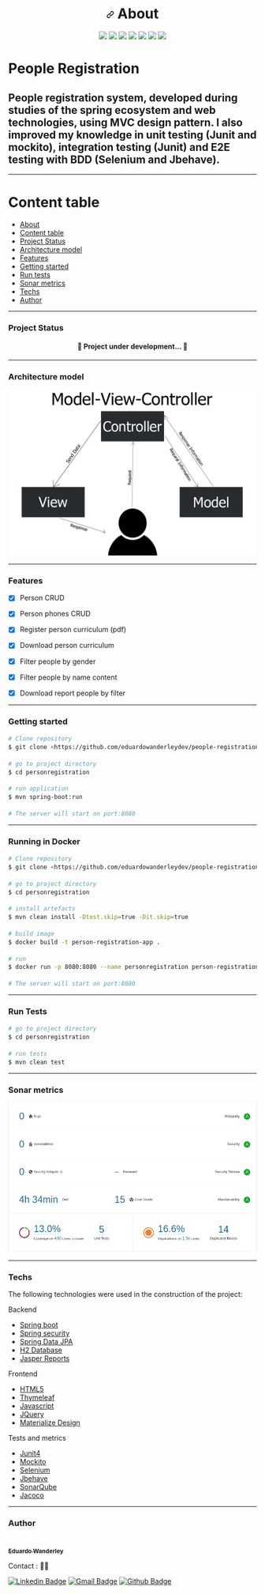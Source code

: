 <h1 align="center"><a id="user-content---sobre-o-projeto-" class="anchor" aria-hidden="true" href="#--sobre-o-projeto-"><svg class="octicon octicon-link" viewBox="0 0 16 16" version="1.1" width="16" height="16" aria-hidden="true"><path fill-rule="evenodd" d="M7.775 3.275a.75.75 0 001.06 1.06l1.25-1.25a2 2 0 112.83 2.83l-2.5 2.5a2 2 0 01-2.83 0 .75.75 0 00-1.06 1.06 3.5 3.5 0 004.95 0l2.5-2.5a3.5 3.5 0 00-4.95-4.95l-1.25 1.25zm-4.69 9.64a2 2 0 010-2.83l2.5-2.5a2 2 0 012.83 0 .75.75 0 001.06-1.06 3.5 3.5 0 00-4.95 0l-2.5 2.5a3.5 3.5 0 004.95 4.95l1.25-1.25a.75.75 0 00-1.06-1.06l-1.25 1.25a2 2 0 01-2.83 0z"></path></svg></a> <g-emoji class="g-emoji" alias="computer" fallback-src="https://github.githubassets.com/images/icons/emoji/unicode/1f4bb.png"></g-emoji> About </h1>

<div align="center">
<img src= "https://img.shields.io/badge/Java-ED8B00?style=for-the-badge&logo=java&logoColor=white"/>
<img src= "https://img.shields.io/badge/apache_maven-C71A36?style=for-the-badge&logo=apachemaven&logoColor=white"/>
<img src= "https://img.shields.io/badge/Spring-6DB33F?style=for-the-badge&logo=spring&logoColor=white"/>
<img src= "https://img.shields.io/badge/SonarLint-CB2029?style=for-the-badge&logo=sonarlint&logoColor=white"/>
<img src= "https://img.shields.io/badge/HTML5-E34F26?style=for-the-badge&logo=html5&logoColor=white"/>
<img src= "https://img.shields.io/badge/JavaScript-323330?style=for-the-badge&logo=javascript&logoColor=F7DF1E"/>
<img src= "https://img.shields.io/badge/Docker-2CA5E0?style=for-the-badge&logo=docker&logoColor=white"/>
</div>

# People Registration

## People registration system, developed during studies of the spring ecosystem and web technologies, using MVC design pattern. I also improved my knowledge in unit testing (Junit and mockito), integration testing (Junit) and E2E testing with BDD (Selenium and Jbehave). 

---

Content table
=================
* [About](#about)
* [Content table](#content-table)
* [Project Status](#project-status)
* [Architecture model](#architecture-model)
* [Features](#features)
* [Getting started](#getting-started)
* [Run tests](#run-tests)
* [Sonar metrics](#sonar-metrics)
* [Techs](#techs)
* [Author](#author)

---
### Project Status
<h4 align="center"> 
	🚧  Project under development...  🚧
</h4>

---

### Architecture model

<img alt="arch" src="./images/diagramMVC.jpeg"/>

---

### Features
- [x] Person CRUD
- [x] Person phones CRUD
- [x] Register person curriculum (pdf)
- [x] Download person curriculum
- [x] Filter people by gender
- [x] Filter people by name content
- [x] Download report people by filter


---
### Getting started

```bash
# Clone repository
$ git clone <https://github.com/eduardowanderleydev/people-registration-springMVC.git>

# go to project directory
$ cd personregistration

# run application
$ mvn spring-boot:run

# The server will start on port:8080
```

---
### Running in Docker

```bash
# Clone repository
$ git clone <https://github.com/eduardowanderleydev/people-registration-springMVC.git>

# go to project directory
$ cd personregistration

# install artefacts
$ mvn clean install -Dtest.skip=true -Dit.skip=true

# build image
$ docker build -t person-registration-app .

# run
$ docker run -p 8080:8080 --name personregistration person-registration-app

# The server will start on port:8080
```

---
### Run Tests

```bash
# go to project directory
$ cd personregistration

# run tests
$ mvn clean test
```

---
### Sonar metrics

<img alt="arch" src="./images/sonar-peopleregistration.png"/>

---
### Techs
The following technologies were used in the construction of the project:

Backend
- [Spring boot](https://spring.io/projects/spring-boot)
- [Spring security](https://spring.io/projects/spring-security)
- [Spring Data JPA](https://spring.io/projects/spring-data-jpa)
- [H2 Database](https://www.h2database.com/html/main.html)
- [Jasper Reports](https://reportserver.net/en/documentation/)

Frontend
- [HTML5](https://pt.wikipedia.org/wiki/HTML5)
- [Thymeleaf](https://www.thymeleaf.org/documentation.html)
- [Javascript](https://developer.mozilla.org/pt-BR/docs/Web/JavaScript)
- [JQuery](https://api.jquery.com/)
- [Materialize Design](https://materializecss.com/)

Tests and metrics
- [Junit4](https://junit.org/junit4/javadoc/4.13/overview-summary.html)
- [Mockito](https://javadoc.io/doc/org.mockito/mockito-core/latest/org/mockito/Mockito.html)
- [Selenium](https://www.selenium.dev/selenium/docs/api/py/api.html)
- [Jbehave](https://jbehave.org/)
- [SonarQube](https://docs.sonarqube.org/latest/)
- [Jacoco](https://www.jacoco.org/jacoco/trunk/doc/)

---
### Author
<a href="https://github.com/eduardowanderleydev">
 <img style="border-radius: 50%;" src="https://avatars.githubusercontent.com/u/63167060?v=4" width="100px;" alt=""/>
 <br />
 <sub><b>Eduardo Wanderley</b></sub></a>


Contact : 👋🏽

[![Linkedin Badge](https://img.shields.io/badge/LinkedIn-0077B5?style=for-the-badge&logo=linkedin&logoColor=white)](https://www.linkedin.com/in/eduardowanderleydev/)
[![Gmail Badge](https://img.shields.io/badge/Gmail-D14836?style=for-the-badge&logo=gmail&logoColor=white)](mailto:eduardowanderleydev@gmail.com)
[![Github Badge](https://img.shields.io/badge/GitHub-100000?style=for-the-badge&logo=github&logoColor=white)](https://github.com/eduardowanderleydev)
